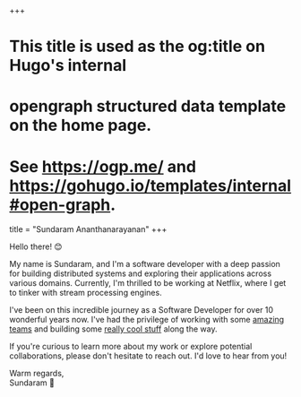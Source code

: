 +++
# This title is used as the og:title on Hugo's internal
# opengraph structured data template on the home page.
# See https://ogp.me/ and https://gohugo.io/templates/internal#open-graph.
title = "Sundaram Ananthanarayanan"
+++

Hello there! 😊

My name is Sundaram, and I'm a software developer with a deep passion for building distributed systems and exploring their applications across various domains. 
Currently, I'm thrilled to be working at Netflix, where I get to tinker with stream processing engines.

I've been on this incredible journey as a Software Developer for over 10 wonderful years now.
I've had the privilege of working with some [amazing teams][work-url] and building some [really cool stuff][morning-paper] along the way.

If you're curious to learn more about my work or explore potential collaborations, please don't hesitate to reach out. 
I'd love to hear from you!

Warm regards,  
Sundaram 🌟

[work-url]: /about-me/#work-experience
[morning-paper]: https://blog.acolyer.org/2019/04/18/keeping-master-green-at-scale/
